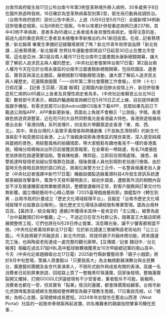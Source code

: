 台南市政府衛生局17日公布台南今年第3例登革熱境外移入病例，30多歲男子8日在國外旅遊時發病，16日確診為登革熱病毒型別第2型，衛生局已動員疫調防治。（台南市政府提供）該份公告中表示，上週（5月6日至5月11日）全國新增34例新冠併發重症個案，以及6例死亡個案。今年以來累計併發重症病例已達237例，其中43例不幸病故，患者多為65歲以上長者或本身具慢性疾病史。值得注意的是，超過九成的重症與死亡患者並未接種本季新推出的JN.1新冠疫苗。在疫...記者蔡琇惠／新北報導 畢業生準備好迎接職場冒險了嗎？新北市青年局學習品牌「新北有課 …記者蔡琇惠／新北報導 世界壯年運動會即將自17日起至30日止在雙北市登場，這也是亞洲…第2屆台南人權月17日在台南市立圖書館永康新總館開幕，讓大眾了解前人追求民主與人權的歷史。（中央社記者張榮祥台南17日電）第2屆台南人權月今天在位於台南永康區的台南市立圖書館新總館開幕，包括校園區、遺書區、聲音區與溪北主題區，展期規劃12場動靜態活動，讓大眾了解前人追求民主與人權歷史。花蓮縣救國團「一一四年第二季社會團務工作會報」，於昨（十七）日假花蓮 ...【記者 王苡蘋╱高雄 報導】近期國內新冠肺炎疫情上升，新冠併發重症死亡病例以65歲以上長者及具慢性病史者為多。（中央社記者蘇思云台北16日電）數發部今天表示，網路詐騙通報查詢網已在5月15日正式上線，目前提供網頁版跟手機版，有需求民眾可以到Android跟iOS版本下載APP，民眾如果先前已下載過公測版APP，APP重新更新後，頁面右上角就不會顯示「公測版」字樣。香港綠色旅遊資源豐富，近在咫尺的大自然郊野風光是香港最大特色，香港旅遊發展局推出全新「香港四隅」系列宣傳片，四支影片帶觀眾遊走香港「東、南、西、北」，其中，來自台灣的人氣歌手黃偉晉與熱播劇集《不良執念清除師》的新生代演員彭千祐受邀前往香港，上山下海親身探索香港南區的隱世美景，深入感受純樸與震撼的景色，用綜藝風格的拍攝情節，帶大家輕鬆有趣地看見不一樣的香港風貌。楊梅分局楊梅派出所日前接獲民眾報案，在金華街一帶路邊，有名74歲張姓老翁跌倒在路邊需要協助。警員陳柏蒼、陳羿庭，立即前往現場處理。 據悉，員警抵達時發現老翁疑似受傷靠在路邊，隨後救護人員也到場對老翁進行檢傷，由於當時天色昏暗且跌倒於路口附近，故兩位員警方分工合作，一名警員保護老翁人身安（中央社記者張建中新竹17日電）機器設備製造廠萬潤科技4月發生資訊系統遭駭客網路攻擊事件，萬潤今天發布聲明表示，經初步調查，遭駭客外流的相關內容並不涉及營運機密或商業敏感資訊，整體營運維持正常，對客戶服務與訂單交付均無影響。國立傳統藝術中心精心策辦「2025臺灣戲曲藝術節」旗艦製作《轉生到異 ...台南市政府計畫成立「歷史文化場域經理平台」，且擬定「台南市歷史文化場域經理平台設置自治條例」，強化歷史文化場域永續經營和專業管理。圖為台南林百貨。【黃詩淳／綜合報導】連續2年獲得米其林一星肯定的「文公館」，被譽為是「台中最難預訂的中餐廳」之一，不過近日在官方社群公告，隨著富王大飯店即將展開整修工程，它們也將在6月29日停止營業，消息曝光後，讓不少饕客都相當不捨。（中央社記者黃旭昇新北17日電）位於新北捷運三鶯線陶瓷老街站的「公三公園」，今天啟用親子共融遊具；新北市府說，除提供親子共融休閒功能，將來捷運完工後，也與陶瓷老街連成一處完整的觀光廊帶。【互傳媒／記者 魏冠中／台北 報導】相繼在過去37屆HBL高中籃球聯賽摘獲男女10次甲級總冠軍的南山高中，今天（中央社記者趙靜瑜台北17日電）2025新竹縣新響藝術季「親子小戲節」將於8月中旬登場，策展人周書毅以「只要我長大」為主軸規劃展演舞台與全民舞台，廣邀藝術團體及各世代表演素人，不限形式創作與成長有關的表演。高雄一名消費者日前到屏東旅遊，回程路上買了一整箱黑珍珠蓮霧，回家後發現，整箱蓮霧裂開又爛掉，打開GOOGLE評論發現有不少受害者，業者駁斥不可能，裝箱時，消費者也都在一旁，但其實有「裂果」情況的蓮霧，都會降價賣給顧客。台南市新化虎頭埤風景區蟋蟀生態館經整修轉型為親子環教生態館，17日重啟亮相，以「蟋蟀」為核心主題，呈現蟋蟀成長歷程。2024年年初發生在舊金山西港（West Portal）社區的一起致命車禍案再起波瀾，四名罹難者的親屬指控肇事司機在民事...